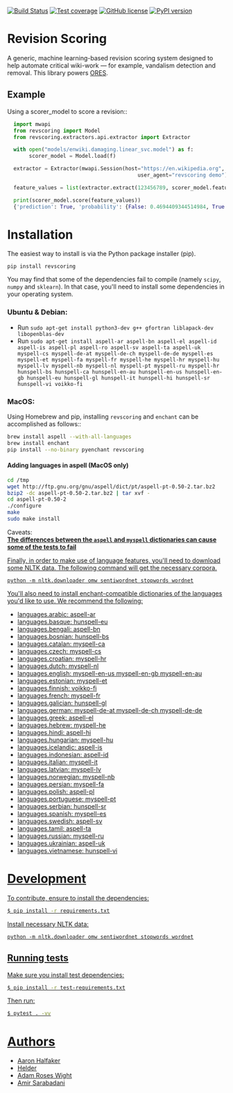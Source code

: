 [![Build Status](https://travis-ci.org/wikimedia/revscoring.svg?branch=master)](https://travis-ci.org/wikimedia/revscoring)
[![Test coverage](https://codecov.io/gh/wikimedia/revscoring/branch/master/graph/badge.svg)](https://codecov.io/gh/wikimedia/revscoring)
[![GitHub license](https://img.shields.io/github/license/wikimedia/revscoring.svg)](./LICENSE)
[![PyPI version](https://badge.fury.io/py/revscoring.svg)](https://badge.fury.io/py/revscoring)
# Revision Scoring

A generic, machine learning-based revision scoring system designed to help automate critical wiki-work — for example, vandalism detection and removal. This library powers [ORES](https://ores.wikimedia.org).

## Example


Using a scorer_model to score a revision::
```python
  import mwapi
  from revscoring import Model
  from revscoring.extractors.api.extractor import Extractor

  with open("models/enwiki.damaging.linear_svc.model") as f:
       scorer_model = Model.load(f)

  extractor = Extractor(mwapi.Session(host="https://en.wikipedia.org",
                                          user_agent="revscoring demo"))

  feature_values = list(extractor.extract(123456789, scorer_model.features))

  print(scorer_model.score(feature_values))
  {'prediction': True, 'probability': {False: 0.4694409344514984, True: 0.5305590655485017}}
  ```


# Installation

The easiest way to install is via the Python package installer
(pip).

``pip install revscoring``

You may find that some of the dependencies fail to compile (namely
`scipy`, `numpy` and `sklearn`).  In that case, you'll need to install some
dependencies in your operating system.

### Ubuntu & Debian:
  *  Run ``sudo apt-get install python3-dev g++ gfortran liblapack-dev libopenblas-dev``
  *  Run ``sudo apt-get install aspell-ar aspell-bn aspell-el aspell-id aspell-is aspell-pl aspell-ro aspell-sv aspell-ta aspell-uk myspell-cs myspell-de-at myspell-de-ch myspell-de-de myspell-es myspell-et myspell-fa myspell-fr myspell-he myspell-hr myspell-hu myspell-lv myspell-nb myspell-nl myspell-pt myspell-ru myspell-hr hunspell-bs hunspell-ca hunspell-en-au hunspell-en-us hunspell-en-gb hunspell-eu hunspell-gl hunspell-it hunspell-hi hunspell-sr hunspell-vi voikko-fi``
<!-- ### Windows:
<i>TODO</i>
-->
### MacOS:
  Using Homebrew and pip, installing `revscoring` and `enchant` can be accomplished
  as follows::

```bash
brew install aspell --with-all-languages
brew install enchant
pip install --no-binary pyenchant revscoring
```

#### Adding languages in aspell (MacOS only)

```bash
cd /tmp
wget http://ftp.gnu.org/gnu/aspell/dict/pt/aspell-pt-0.50-2.tar.bz2
bzip2 -dc aspell-pt-0.50-2.tar.bz2 | tar xvf -
cd aspell-pt-0.50-2
./configure
make
sudo make install
```

 Caveats: <br>
  <b><u> The differences between the `aspell` and `myspell` dictionaries can cause </b>
    <b> <u>some of the tests to fail </b>


Finally, in order to make use of language features, you'll need to download
some NLTK data.  The following command will get the necessary corpora.

``python -m nltk.downloader omw sentiwordnet stopwords wordnet``

You'll also need to install [enchant](https://en.wikipedia.org/wiki/Enchant_(software))-compatible
dictionaries of the languages you'd like to use.  We recommend the following:

* languages.arabic: aspell-ar
* languages.basque: hunspell-eu
* languages.bengali: aspell-bn
* languages.bosnian: hunspell-bs
* languages.catalan: myspell-ca
* languages.czech: myspell-cs
* languages.croatian: myspell-hr
* languages.dutch: myspell-nl
* languages.english: myspell-en-us myspell-en-gb myspell-en-au
* languages.estonian: myspell-et
* languages.finnish: voikko-fi
* languages.french: myspell-fr
* languages.galician: hunspell-gl
* languages.german: myspell-de-at myspell-de-ch myspell-de-de
* languages.greek: aspell-el
* languages.hebrew: myspell-he
* languages.hindi: aspell-hi
* languages.hungarian: myspell-hu
* languages.icelandic: aspell-is
* languages.indonesian: aspell-id
* languages.italian: myspell-it
* languages.latvian: myspell-lv
* languages.norwegian: myspell-nb
* languages.persian: myspell-fa
* languages.polish: aspell-pl
* languages.portuguese: myspell-pt
* languages.serbian: hunspell-sr
* languages.spanish: myspell-es
* languages.swedish: aspell-sv
* languages.tamil: aspell-ta
* languages.russian: myspell-ru
* languages.ukrainian: aspell-uk
* languages.vietnamese: hunspell-vi

# Development
To contribute, ensure to install the dependencies:
```bash
$ pip install -r requirements.txt
```

Install necessary NLTK data:

``python -m nltk.downloader omw sentiwordnet stopwords wordnet``

## Running tests
Make sure you install test dependencies:

```bash
$ pip install -r test-requirements.txt
```

Then run:

```bash
$ pytest . -vv
```

# Authors
  *   [Aaron Halfaker](http://halfaker.info)
  *   [Helder](https://github.com/he7d3r)
  *   [Adam Roses Wight](https://mediawiki.org/wiki/User:Adamw)
  *   [Amir Sarabadani](https://github.com/Ladsgroup)
